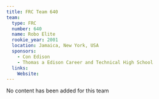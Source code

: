 ```yaml
---
title: FRC Team 640
team:
  type: FRC
  number: 640
  name: Robo Elite
  rookie_year: 2001
  location: Jamaica, New York, USA
  sponsors:
    - Con Edison
    - Thomas a Edison Career and Technical High School
  links:
    Website: 
---
```

No content has been added for this team